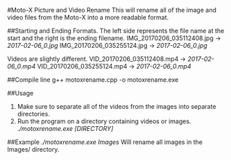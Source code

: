 #Moto-X Picture and Video Rename
This will rename all of the image and video files from the Moto-X into a more
readable format.

##Starting and Ending Formats.
The left side represents the file name at the start and the right is the ending filename.
IMG_20170206_035112408.jpg -> *2017-02-06_0.jpg*
IMG_20170206_035255124.jpg -> *2017-02-06_0.jpg*

Videos are slightly different.
VID_20170206_035112408.mp4 -> *2017-02-06_0.mp4*
VID_20170206_035255124.mp4 -> *2017-02-06_0.mp4*

##Compile line
g++ motoxrename.cpp -o motoxrename.exe

##Usage
1. Make sure to separate all of the videos from the images into separate directories.
2. Run the program on a directory containing videos or images. *./motoxrename.exe [DIRECTORY]*

##Example
*./motoxrename.exe Images*
Will rename all images in the Images/ directory.
